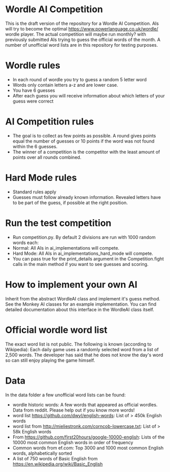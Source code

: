 # Wordle AI Competition
This is the draft version of the repository for a Wordle AI Competition. AIs will try to become the optimal https://www.powerlanguage.co.uk/wordle/ wordle player.
The actual competition will maybe run monthly? with previously submitted AIs trying to guess the official words of the month. A number of unofficial word lists are in this repository for testing purposes.

# Wordle rules
- In each round of wordle you try to guess a random 5 letter word
- Words only contain letters a-z and are lower case.
- You have 6 guesses
- After each guess you will receive information about which letters of your guess were correct

# AI Competition rules 
- The goal is to collect as few points as possible. A round gives points equal the number of guesses or 10 points if the word was not found within the 6 guesses.
- The winner of a competition is the competitor with the least amount of points over all rounds combined.

# Hard Mode rules
- Standard rules apply
- Guesses must follow already known information. Revealed letters have to be part of the guess, if possible at the right position. 

# Run the test competition
- Run competition.py. By default 2 divisions are run with 1000 random words each:
- Normal: All AIs in ai_implementations will compete.
- Hard Mode: All AIs in ai_implementations_hard_mode will compete.
- You can pass true for the print_details argument in the Competition.fight calls in the main method if you want to see guesses and scoring.

# How to implement your own AI
Inherit from the abstract WordleAI class and implement it's guess method. See the Monkey AI classes for an example implementation. You can find detailed documentation about this interface in the WordleAI class itself.

# Official wordle word list
The exact word list is not public. The following is known (according to Wikipedia): Each daily game uses a randomly selected word from a list of 2,500 words. The developer has said that he does not know the day's word so can still enjoy playing the game himself.

# Data
In the data folder a few unofficial word lists can be found:
- wordle historic words: A few words that appeared as official wordles. Data from reddit. Please help out if you know more words!
- word list https://github.com/dwyl/english-words: List of > 450k English words
- word list from http://mieliestronk.com/corncob-lowercase.txt: List of > 58k English words
- From https://github.com/first20hours/google-10000-english: Lists of the 10000 most common English words in order of frequency
- Common words from ef.com: Top 3000 and 1000 most common English words, alphabetically sorted
- A list of 750 words of Basic English from https://en.wikipedia.org/wiki/Basic_English